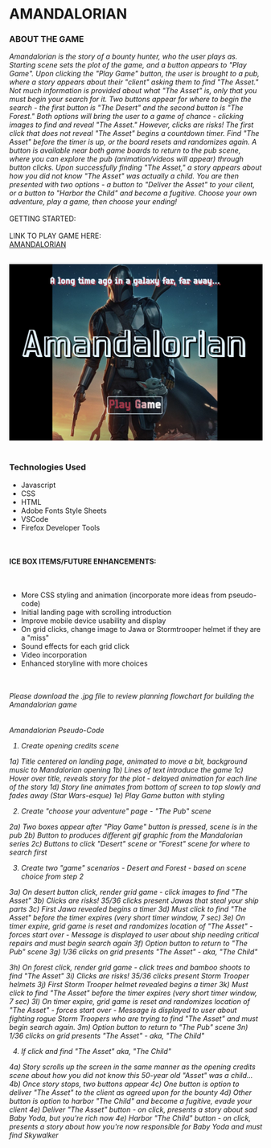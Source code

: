 <h1>AMANDALORIAN</h1>

<h3>ABOUT THE GAME</h3>

<i>
Amandalorian is the story of a bounty hunter, who the user plays as. Starting scene sets the plot of the game, and a button appears to "Play Game". Upon clicking the "Play Game" button, the user is brought to a pub, where a story appears about their "client" asking them to find "The Asset." Not much information is provided about what "The Asset" is, only that you must begin your search for it.  Two buttons appear for where to begin the search - the first button is "The Desert" and the second button is "The Forest." Both options will bring the user to a game of chance - clicking images to find and reveal "The Asset." However, clicks are risks! The first click that does not reveal "The Asset" begins a countdown timer. Find "The Asset" before the timer is up, or the board resets and randomizes again.  A button is available near both game boards to return to the pub scene, where you can explore the pub (animation/videos will appear) through button clicks. Upon successfully finding "The Asset," a story appears about how you did not know "The Asset" was actually a child. You are then presented with two options - a button to "Deliver the Asset" to your client, or a button to "Harbor the Child" and become a fugitive.  Choose your own adventure, play a game, then choose your ending!</i>
<br>
<br>
GETTING STARTED:
<br>
<br>
LINK TO PLAY GAME HERE:
<br>
<a href="https://amandalorian.netlify.app/">AMANDALORIAN</a>
<br>
<br>

![Game Screenshot](./media/ScreenShot.png)
<br>
<br>
<h3> Technologies Used</h3>
<ul>
<li>Javascript</li>
<li>CSS</li>
<li>HTML</li>
<li>Adobe Fonts Style Sheets</li>
<li>VSCode</li>
<li>Firefox Developer Tools</li>
</ul>
<br>
<h4>ICE BOX ITEMS/FUTURE ENHANCEMENTS:</h4>
<br>
<ul>
<li>More CSS styling and animation (incorporate more ideas from pseudo-code)</li>
<li>Initial landing page with scrolling introduction</li>
<li>Improve mobile device usability and display</li>
<li>On grid clicks, change image to Jawa or Stormtrooper helmet if they are a "miss"</li>
<li>Sound effects for each grid click</li>
<li>Video incorporation</li>
<li>Enhanced storyline with more choices</li>
<i>
</ul>
<br>
<br>
Please download the .jpg file to review planning flowchart for building the Amandalorian game
<br> 
<br>
<br>
Amandalorian Pseudo-Code

1. Create opening credits scene

 1a) Title centered on landing page, animated to move a bit, background music to Mandalorian opening
 1b) Lines of text introduce the game
 1c) Hover over title, reveals story for the plot - delayed animation for each line of the story
 1d) Story line animates from bottom of screen to top slowly and fades away (Star Wars-esque)
 1e) Play Game button with styling

2. Create "choose your adventure" page - "The Pub" scene
 
 2a) Two boxes appear after "Play Game" button is pressed, scene is in the pub
 2b) Button to produces different gif graphic from the Mandalorian series
 2c) Buttons to click "Desert" scene or "Forest" scene for where to search first

3. Create two "game" scenarios - Desert and Forest - based on scene choice from step 2

3a) On desert button click, render grid game - click images to find "The Asset"
3b) Clicks are risks! 35/36 clicks present Jawas that steal your ship parts
3c) First Jawa revealed begins a timer
3d) Must click to find "The Asset" before the timer expires (very short timer window, 7 sec)
3e) On timer expire, grid game is reset and randomizes location of "The Asset" - forces start over - Message is displayed to user about ship needing critical repairs and must begin search again
3f) Option button to return to "The Pub" scene
3g) 1/36 clicks on grid presents "The Asset" - aka, "The Child"

3h) On forest click, render grid game - click trees and bamboo shoots to find "The Asset"
3i) Clicks are risks! 35/36 clicks present Storm Trooper helmets
3j) First Storm Trooper helmet revealed begins a timer
3k) Must click to find "The Asset" before the timer expires (very short timer window, 7 sec)
3l) On timer expire, grid game is reset and randomizes location of "The Asset" - forces start over - Message is displayed to user about fighting rogue Storm Troopers who are trying to find "The Asset" and must begin search again.
3m) Option button to return to "The Pub" scene
3n) 1/36 clicks on grid presents "The Asset" - aka, "The Child"

4. If click and find "The Asset" aka, "The Child"

4a) Story scrolls up the screen in the same manner as the opening credits scene about how you did not know this 50-year old "Asset" was a child...
4b) Once story stops, two buttons appear
4c) One button is option to deliver "The Asset" to the client as agreed upon for the bounty
4d) Other button is option to harbor "The Child" and become a fugitive, evade your client
4e) Deliver "The Asset" button - on click, presents a story about sad Baby Yoda, but you're rich now
4e) Harbor "The Child" button - on click, presents a story about how you're now responsible for Baby Yoda and must find Skywalker 
</i>
